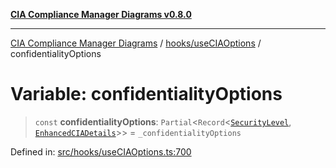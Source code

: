 [**CIA Compliance Manager Diagrams v0.8.0**](../../../README.md)

***

[CIA Compliance Manager Diagrams](../../../modules.md) / [hooks/useCIAOptions](../README.md) / confidentialityOptions

# Variable: confidentialityOptions

> `const` **confidentialityOptions**: `Partial`\<`Record`\<[`SecurityLevel`](../../../types/cia/type-aliases/SecurityLevel.md), [`EnhancedCIADetails`](../interfaces/EnhancedCIADetails.md)\>\> = `_confidentialityOptions`

Defined in: [src/hooks/useCIAOptions.ts:700](https://github.com/Hack23/cia-compliance-manager/blob/9d71808d079d754f4b85858b6e4ea1bff990b076/src/hooks/useCIAOptions.ts#L700)
